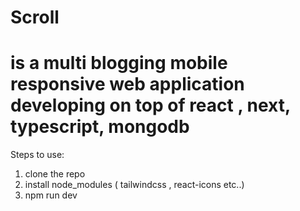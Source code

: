 # Scroll 
# is a multi blogging mobile responsive web application developing on top of react , next, typescript, mongodb

Steps to use:

1. clone the repo
2. install node_modules ( tailwindcss , react-icons etc..)
3. npm run dev
